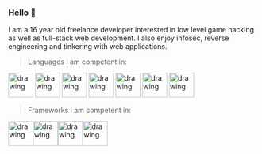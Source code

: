 ### Hello 👋

I am a 16 year old freelance developer interested in low level game hacking as well as full-stack web development. I also enjoy infosec, reverse engineering and tinkering with web applications.

> Languages i am competent in:

<img src="https://upload.wikimedia.org/wikipedia/commons/thumb/9/99/Unofficial_JavaScript_logo_2.svg/2048px-Unofficial_JavaScript_logo_2.svg.png" alt="drawing" width="50"/> <img src="https://upload.wikimedia.org/wikipedia/commons/thumb/c/c3/Python-logo-notext.svg/1200px-Python-logo-notext.svg.png" alt="drawing" width="50"/> <img src="https://user-images.githubusercontent.com/89215892/158055156-2a4618d7-aec5-43b6-8b38-bd631a37335e.png" alt="drawing" width="50"/> <img src="https://speedscale.com/wp-content/uploads/2021/05/gopher.png" alt="drawing" width="50"/> <img src="https://seeklogo.com/images/C/c-sharp-c-logo-02F17714BA-seeklogo.com.png" alt="drawing" width="50"/> <img src="https://upload.wikimedia.org/wikipedia/commons/thumb/1/18/C_Programming_Language.svg/695px-C_Programming_Language.svg.png" alt="drawing" width="50"/> <img src="https://upload.wikimedia.org/wikipedia/commons/thumb/1/18/ISO_C%2B%2B_Logo.svg/1200px-ISO_C%2B%2B_Logo.svg.png" alt="drawing" width="50"/>

> Frameworks i am competent in:

<img src="https://upload.wikimedia.org/wikipedia/commons/thumb/9/95/Vue.js_Logo_2.svg/1200px-Vue.js_Logo_2.svg.png" alt="drawing" width="50"/><img src="https://d1.awsstatic.com/asset-repository/products/amazon-rds/1024px-MySQL.ff87215b43fd7292af172e2a5d9b844217262571.png" alt="drawing" width="50"/><img src="https://upload.wikimedia.org/wikipedia/commons/6/64/Expressjs.png" alt="drawing" width="50"/><img src="https://upload.wikimedia.org/wikipedia/commons/thumb/9/93/MongoDB_Logo.svg/2560px-MongoDB_Logo.svg.png" alt="drawing" width="50"/>
